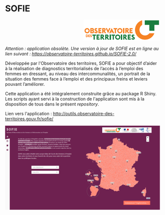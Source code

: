 # SOFIE
<p align = right>
  <img src="https://raw.githubusercontent.com/observatoire-territoires/SOFIE/master/www/logo_OT.png"/>
</p>

*Attention : application obsolète. Une version à jour de SOFIE est en ligne au lien suivant : https://observatoire-territoires.github.io/SOFIE-2.0/*

Développée par l'Observatoire des territoires, SOFIE a pour objectif d’aider à la réalisation de diagnostics territorialisés de l’accès à l’emploi des femmes en dressant, au niveau des intercommunalités, un portrait de la situation des femmes face à l’emploi et des principaux freins et leviers pouvant l’améliorer.

Cette application a été intégralement construite grâce au package R Shiny. Les scripts ayant servi à la construction de l'application sont mis à la disposition de tous dans le présent *repository*. 


Lien vers l'application : http://outils.observatoire-des-territoires.gouv.fr/sofie/


<img src="https://raw.githubusercontent.com/observatoire-territoires/SOFIE/master/www/sofie_accueil.png"/>
